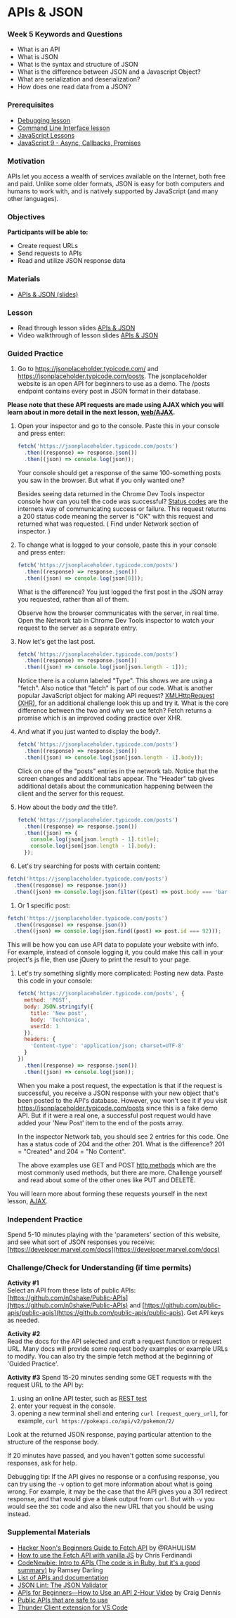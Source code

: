 # APIs & JSON

### Week 5 Keywords and Questions

- What is an API
- What is JSON
- What is the syntax and structure of JSON
- What is the difference between JSON and a Javascript Object?
- What are serialization and deserialization?
- How does one read data from a JSON?

### Prerequisites

- [Debugging lesson](/debugging/debugging.md)
- [Command Line Interface lesson](/dev-tools/command-line-interface.md)
- [JavaScript Lessons](/javascript)
- [JavaScript 9 - Async, Callbacks, Promises](/javascript/javascript-9-async.md)

### Motivation

APIs let you access a wealth of services available on the Internet, both free and paid. Unlike some older formats, JSON is easy for both computers and humans to work with, and is natively supported by JavaScript (and many other languages).

### Objectives

**Participants will be able to:**

- Create request URLs
- Send requests to APIs
- Read and utilize JSON response data

### Materials

- [APIs & JSON (slides)](https://docs.google.com/presentation/d/1sD3nwQnhbe1wPnAWes0Nbt578tJacTtx0Yqy8XFp7w8/edit?usp=sharing)

### Lesson

- Read through lesson slides [APIs & JSON](https://docs.google.com/presentation/d/1sD3nwQnhbe1wPnAWes0Nbt578tJacTtx0Yqy8XFp7w8/edit?usp=sharing)
- Video walkthrough of lesson slides [APIs & JSON](https://drive.google.com/file/d/1dVQJWV7UNYzpWD0-eHk7Aqk0H5ppKZdD/view?usp=sharing)

### Guided Practice

1. Go to https://jsonplaceholder.typicode.com/ and https://jsonplaceholder.typicode.com/posts. The jsonplaceholder website is an open API for beginners to use as a demo. The /posts endpoint contains every post in JSON format in their database.

**Please note that these API requests are made using AJAX which you will learn about in more detail in the next lesson, [web/AJAX](/web/ajax.md).**

1. Open your inspector and go to the console. Paste this in your console and press enter:

   ```js
   fetch('https://jsonplaceholder.typicode.com/posts')
     .then((response) => response.json())
     .then((json) => console.log(json));
   ```

   Your console should get a response of the same 100-something posts you saw in the browser. But what if you only wanted one?

   Besides seeing data returned in the Chrome Dev Tools inspector console how can you tell the code was successful? [Status codes](https://en.wikipedia.org/wiki/List_of_HTTP_status_codes) are the internets way of communicating success or failure. This request returns a 200 status code meaning the server is "OK" with this request and returned what was requested. ( Find under Network section of inspector. )

1. To change what is logged to your console, paste this in your console and press enter:

   ```js
   fetch('https://jsonplaceholder.typicode.com/posts')
     .then((response) => response.json())
     .then((json) => console.log(json[0]));
   ```

   What is the difference? You just logged the first post in the JSON array you requested, rather than all of them.

   Observe how the browser communicates with the server, in real time. Open the Network tab in Chrome Dev Tools inspector to watch your request to the server as a separate entry.

1. Now let's get the last post.

   ```js
   fetch('https://jsonplaceholder.typicode.com/posts')
     .then((response) => response.json())
     .then((json) => console.log(json[json.length - 1]));
   ```

   Notice there is a column labeled "Type". This shows we are using a "fetch". Also notice that "fetch" is part of our code. What is another popular JavaScript object for making API request? [XMLHttpRequest (XHR)](https://developer.mozilla.org/en-US/docs/Web/API/XMLHttpRequest), for an additional challenge look this up and try it. What is the core difference between the two and why we use fetch? Fetch returns a promise which is an improved coding practice over XHR.

1. And what if you just wanted to display the body?.

   ```js
   fetch('https://jsonplaceholder.typicode.com/posts')
     .then((response) => response.json())
     .then((json) => console.log(json[json.length - 1].body));
   ```

   Click on one of the "posts" entries in the network tab. Notice that the screen changes and additional tabs appear. The "Header" tab gives additional details about the communication happening between the client and the server for this request.

1. How about the body _and_ the title?.

   ```js
   fetch('https://jsonplaceholder.typicode.com/posts')
     .then((response) => response.json())
     .then((json) => {
       console.log(json[json.length - 1].title);
       console.log(json[json.length - 1].body);
     });
   ```

1. Let's try searching for posts with certain content:

```js
fetch('https://jsonplaceholder.typicode.com/posts')
  .then((response) => response.json())
  .then((json) => console.log(json.filter((post) => post.body === 'bar')));
```

1. Or 1 specific post:

```js
fetch('https://jsonplaceholder.typicode.com/posts')
  .then((response) => response.json())
  .then((json) => console.log(json.find((post) => post.id === 92)));
```

This will be how you can use API data to populate your website with info. For example, instead of console logging it, you could make this call in your project's js file, then use jQuery to print the result to your page.

1. Let's try something slightly more complicated: Posting new data. Paste this code in your console:

   ```js
   fetch('https://jsonplaceholder.typicode.com/posts', {
     method: 'POST',
     body: JSON.stringify({
       title: 'New post',
       body: 'Techtonica',
       userId: 1
     }),
     headers: {
       'Content-type': 'application/json; charset=UTF-8'
     }
   })
     .then((response) => response.json())
     .then((json) => console.log(json));
   ```

   When you make a post request, the expectation is that if the request is successful, you receive a JSON response with your new object that's been posted to the API's database. However, you won't see it if you visit https://jsonplaceholder.typicode.com/posts since this is a fake demo API. But if it were a real one, a successful post request would have added your 'New Post' item to the end of the posts array.

   In the inspector Network tab, you should see 2 entries for this code. One has a status code of 204 and the other 201. What is the difference? 201 = "Created" and 204 = "No Content".

   The above examples use GET and POST [http methods](https://developer.mozilla.org/en-US/docs/Web/HTTP/Methods) which are the most commonly used methods, but there are more. Challenge yourself and read about some of the other ones like PUT and DELETE.

You will learn more about forming these requests yourself in the next lesson, [AJAX](/web/ajax.md).

### Independent Practice

Spend 5-10 minutes playing with the 'parameters' section of this website, and see what sort of JSON responses you receive: [https://developer.marvel.com/docs](https://developer.marvel.com/docs)

### Challenge/Check for Understanding (if time permits)

**Activity #1**  
Select an API from these lists of public APIs: [https://github.com/n0shake/Public-APIs](https://github.com/n0shake/Public-APIs) and [https://github.com/public-apis/public-apis](https://github.com/public-apis/public-apis). Get API keys as needed.

**Activity #2**  
Read the docs for the API selected and craft a request function or request URL. Many docs will provide some request body examples or example URLs to modify. You can also try the simple fetch method at the beginning of 'Guided Practice'.

**Activity #3**
Spend 15-20 minutes sending some GET requests with the request URL to the API by:

1. using an online API tester, such as [REST test](https://resttesttest.com/)
1. enter your request in the console.
1. opening a new terminal shell and entering `curl [request_query_url]`, for example, `curl https://pokeapi.co/api/v2/pokemon/2/`

Look at the returned JSON response, paying particular attention to the structure of the response body.

If 20 minutes have passed, and you haven't gotten some successful responses, ask for help.

Debugging tip: If the API gives no response or a confusing response, you can try using the `-v` option to get more information about what is going wrong. For example, it may be the case that the API gives you a 301 redirect response, and that would give a blank output from `curl`. But with `-v` you would see the `301` code and also the new URL that you should be using instead.

### Supplemental Materials

- [Hacker Noon's Beginners Guide to Fetch API](https://hackernoon.com/beginners-guide-to-fetch-api-qev31ag) by @RAHULISM
- [How to use the Fetch API with vanilla JS](https://gomakethings.com/how-to-use-the-fetch-api-with-vanilla-js/) by Chris Ferdinandi
- [CodeNewbie: Intro to APIs (The code is in Ruby, but it's a good summary)](https://web.archive.org/web/20190903191702/https://www.codenewbie.org/blogs/an-intro-to-apis) by Ramsey Darling
- [List of APIs and documentation](https://any-api.com/)
- [JSON Lint: The JSON Validator](https://jsonlint.com/)
- [APIs for Beginners—How to Use an API 2-Hour Video](https://youtu.be/GZvSYJDk-us) by Craig Dennis
- [Public APIs that are safe to use](https://github.com/public-apis/public-apis)
- [Thunder Client extension for VS Code](https://marketplace.visualstudio.com/items?itemName=rangav.vscode-thunder-client)
